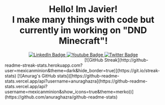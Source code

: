 <div id="header" align="center">
  <h1> Hello! Im Javier!<br>I make many things with code but currently im working on "DND Minecraft"!</h1>
  <img src="https://komarev.com/ghpvc/?username=mexicanminion&style=flat-square&color=green" alt=""/>
</div>

<div id="badges" align="center">
  <a href="https://www.linkedin.com/in/javier-moncada-7a6111213/">
    <img src="https://img.shields.io/badge/LinkedIn-blue?style=for-the-badge&logo=linkedin&logoColor=white" alt="LinkedIn Badge"/>
  </a>
  <a href="https://www.youtube.com/mexicanminion">
    <img src="https://img.shields.io/badge/YouTube-red?style=for-the-badge&logo=youtube&logoColor=white" alt="Youtube Badge"/>
  </a>
  <a href="https://twitter.com/mexminion">
    <img src="https://img.shields.io/badge/Twitter-blue?style=for-the-badge&logo=twitter&logoColor=white" alt="Twitter Badge"/>
  </a>
</div>

<div>
  <img scr="https://github-readme-stats.vercel.app/api?username=mexicanminion&show_icons=true&theme=merko" width="50%"/>
  [![GitHub Streak](http://github-readme-streak-stats.herokuapp.com?user=mexicanminion&theme=dark&hide_border=true)](https://git.io/streak-stats)
  [![Anurag's GitHub stats]([https://github-readme-stats.vercel.app/api?username=anuraghazra](https://github-readme-stats.vercel.app/api?username=mexicanminion&show_icons=true&theme=merko))](https://github.com/anuraghazra/github-readme-stats)
</div>
